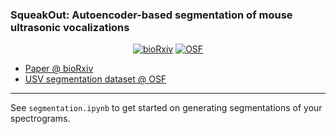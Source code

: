 ### SqueakOut: Autoencoder-based segmentation of mouse ultrasonic vocalizations

<div align="center">
  
  [![bioRxiv](https://img.shields.io/badge/bioRxiv%20DOI-X-blue?style=flat-square&color=%23cf222e)](#)
  [![OSF](https://img.shields.io/badge/DATASET%20DOI-10.17605/OSF.IO/F9SBT-blue?style=flat-square)](https://osf.io/f9sbt/)
  
  
</div>

- [Paper @ bioRxiv](#)
- [USV segmentation dataset @ OSF](https://osf.io/f9sbt/)

---

See `segmentation.ipynb` to get started on generating segmentations of your spectrograms.
